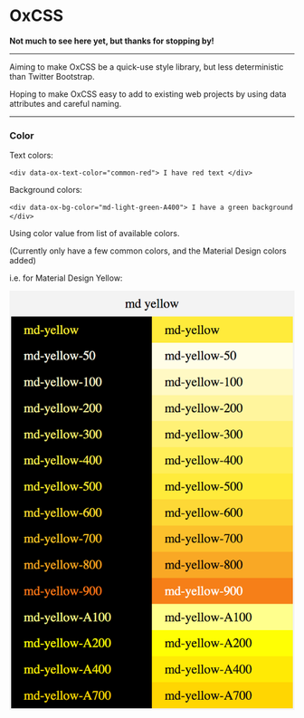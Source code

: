 # OxCSS

**Not much to see here yet, but thanks for stopping by!**

___

Aiming to make OxCSS be a quick-use style library, but less deterministic than Twitter Bootstrap.

Hoping to make OxCSS easy to add to existing web projects by using data attributes and careful naming.

___

### Color

Text colors:
```
<div data-ox-text-color="common-red"> I have red text </div>
```

Background colors:
```
<div data-ox-bg-color="md-light-green-A400"> I have a green background </div>
```

Using color value from list of available colors. 

(Currently only have a few common colors, and the Material Design colors added) 


i.e. for Material Design Yellow:

![Material Design Yellow](https://github.com/ian-maurmann/oxcss/blob/master/doc/images/example-md-yellow.png?raw=true)


